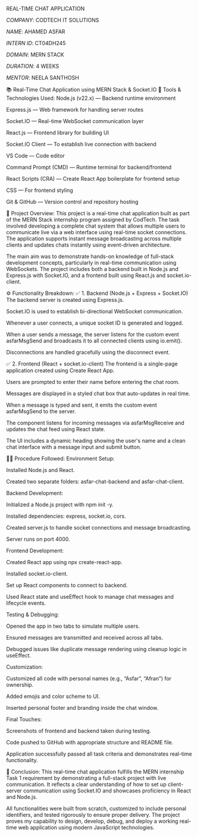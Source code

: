 REAL-TIME CHAT APPLICATION

*COMPANY*: CODTECH IT SOLUTIONS

*NAME*: AHAMED ASFAR

*INTERN ID*: CT04DH245

*DOMAIN*: MERN STACK

*DURATION*: 4 WEEKS

*MENTOR*: NEELA SANTHOSH

📚 Real-Time Chat Application using MERN Stack & Socket.IO
🔧 Tools & Technologies Used:
Node.js (v22.x) — Backend runtime environment

Express.js — Web framework for handling server routes

Socket.IO — Real-time WebSocket communication layer

React.js — Frontend library for building UI

Socket.IO Client — To establish live connection with backend

VS Code — Code editor

Command Prompt (CMD) — Runtime terminal for backend/frontend

React Scripts (CRA) — Create React App boilerplate for frontend setup

CSS — For frontend styling

Git & GitHub — Version control and repository hosting

📜 Project Overview:
This project is a real-time chat application built as part of the MERN Stack internship program assigned by CodTech. The task involved developing a complete chat system that allows multiple users to communicate live via a web interface using real-time socket connections. The application supports instant message broadcasting across multiple clients and updates chats instantly using event-driven architecture.

The main aim was to demonstrate hands-on knowledge of full-stack development concepts, particularly in real-time communication using WebSockets. The project includes both a backend built in Node.js and Express.js with Socket.IO, and a frontend built using React.js and socket.io-client.

⚙️ Functionality Breakdown:
✅ 1. Backend (Node.js + Express + Socket.IO)
The backend server is created using Express.js.

Socket.IO is used to establish bi-directional WebSocket communication.

Whenever a user connects, a unique socket ID is generated and logged.

When a user sends a message, the server listens for the custom event asfarMsgSend and broadcasts it to all connected clients using io.emit().

Disconnections are handled gracefully using the disconnect event.

✅ 2. Frontend (React + socket.io-client)
The frontend is a single-page application created using Create React App.

Users are prompted to enter their name before entering the chat room.

Messages are displayed in a styled chat box that auto-updates in real time.

When a message is typed and sent, it emits the custom event asfarMsgSend to the server.

The component listens for incoming messages via asfarMsgReceive and updates the chat feed using React state.

The UI includes a dynamic heading showing the user's name and a clean chat interface with a message input and submit button.

👨‍🔧 Procedure Followed:
Environment Setup:

Installed Node.js and React.

Created two separate folders: asfar-chat-backend and asfar-chat-client.

Backend Development:

Initialized a Node.js project with npm init -y.

Installed dependencies: express, socket.io, cors.

Created server.js to handle socket connections and message broadcasting.

Server runs on port 4000.

Frontend Development:

Created React app using npx create-react-app.

Installed socket.io-client.

Set up React components to connect to backend.

Used React state and useEffect hook to manage chat messages and lifecycle events.

Testing & Debugging:

Opened the app in two tabs to simulate multiple users.

Ensured messages are transmitted and received across all tabs.

Debugged issues like duplicate message rendering using cleanup logic in useEffect.

Customization:

Customized all code with personal names (e.g., “Asfar”, “Afran”) for ownership.

Added emojis and color scheme to UI.

Inserted personal footer and branding inside the chat window.

Final Touches:

Screenshots of frontend and backend taken during testing.

Code pushed to GitHub with appropriate structure and README file.

Application successfully passed all task criteria and demonstrates real-time functionality.

🏁 Conclusion:
This real-time chat application fulfills the MERN internship Task 1 requirement by demonstrating a full-stack project with live communication. It reflects a clear understanding of how to set up client-server communication using Socket.IO and showcases proficiency in React and Node.js.

All functionalities were built from scratch, customized to include personal identifiers, and tested rigorously to ensure proper delivery. The project proves my capability to design, develop, debug, and deploy a working real-time web application using modern JavaScript technologies.
